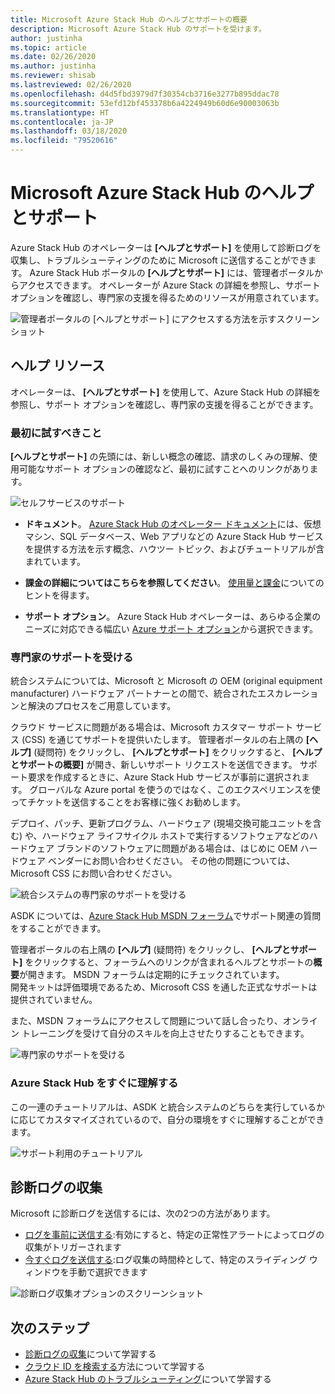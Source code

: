 ```yaml
---
title: Microsoft Azure Stack Hub のヘルプとサポートの概要
description: Microsoft Azure Stack Hub のサポートを受けます。
author: justinha
ms.topic: article
ms.date: 02/26/2020
ms.author: justinha
ms.reviewer: shisab
ms.lastreviewed: 02/26/2020
ms.openlocfilehash: d4d5fbd3979d7f30354cb3716e3277b895ddac78
ms.sourcegitcommit: 53efd12bf453378b6a4224949b60d6e90003063b
ms.translationtype: HT
ms.contentlocale: ja-JP
ms.lasthandoff: 03/18/2020
ms.locfileid: "79520616"
---
```

# <a name="microsoft-azure-stack-hub-help-and-support"></a>Microsoft Azure Stack Hub のヘルプとサポート

Azure Stack Hub のオペレーターは **[ヘルプとサポート]** を使用して診断ログを収集し、トラブルシューティングのために Microsoft に送信することができます。 Azure Stack Hub ポータルの **[ヘルプとサポート]** には、管理者ポータルからアクセスできます。 オペレーターが Azure Stack の詳細を参照し、サポート オプションを確認し、専門家の支援を得るためのリソースが用意されています。  

![管理者ポータルの [ヘルプとサポート] にアクセスする方法を示すスクリーンショット](media/azure-stack-help-and-support/help-and-support.png)

## <a name="help-resources"></a>ヘルプ リソース 

オペレーターは、 **[ヘルプとサポート]** を使用して、Azure Stack Hub の詳細を参照し、サポート オプションを確認し、専門家の支援を得ることができます。 

### <a name="things-to-try-first"></a>最初に試すべきこと

**[ヘルプとサポート]** の先頭には、新しい概念の確認、請求のしくみの理解、使用可能なサポート オプションの確認など、最初に試すことへのリンクがあります。 

![セルフサービスのサポート](media/azure-stack-help-and-support/get-support-tiles.png)

- **ドキュメント**。 [Azure Stack Hub のオペレーター ドキュメント](index.yml)には、仮想マシン、SQL データベース、Web アプリなどの Azure Stack Hub サービスを提供する方法を示す概念、ハウツー トピック、およびチュートリアルが含まれています。 

- **課金の詳細についてはこちらを参照してください**。 [使用量と課金](azure-stack-billing-and-chargeback.md)についてのヒントを得ます。

- **サポート オプション**。 Azure Stack Hub オペレーターは、あらゆる企業のニーズに対応できる幅広い [Azure サポート オプション](https://aka.ms/azstacksupport)から選択できます。 


### <a name="get-expert-help"></a>専門家のサポートを受ける 

統合システムについては、Microsoft と Microsoft の OEM (original equipment manufacturer) ハードウェア パートナーとの間で、統合されたエスカレーションと解決のプロセスをご用意しています。

クラウド サービスに問題がある場合は、Microsoft カスタマー サポート サービス (CSS) を通じてサポートを提供いたします。 管理者ポータルの右上隅の **[ヘルプ]** (疑問符) をクリックし、 **[ヘルプとサポート]** をクリックすると、 **[ヘルプとサポートの概要]** が開き、新しいサポート リクエストを送信できます。 サポート要求を作成するときに、Azure Stack Hub サービスが事前に選択されます。 グローバルな Azure portal を使うのではなく、このエクスペリエンスを使ってチケットを送信することをお客様に強くお勧めします。 

デプロイ、パッチ、更新プログラム、ハードウェア (現場交換可能ユニットを含む) や、ハードウェア ライフサイクル ホストで実行するソフトウェアなどのハードウェア ブランドのソフトウェアに問題がある場合は、はじめに OEM ハードウェア ベンダーにお問い合わせください。 その他の問題については、Microsoft CSS にお問い合わせください。

![統合システムの専門家のサポートを受ける](media/azure-stack-help-and-support/get-support-integrated.png)

ASDK については、[Azure Stack Hub MSDN フォーラム](https://social.msdn.microsoft.com/Forums/azure/home?forum=azurestack)でサポート関連の質問をすることができます。 

管理者ポータルの右上隅の **[ヘルプ]** (疑問符) をクリックし、 **[ヘルプとサポート]** をクリックすると、フォーラムへのリンクが含まれるヘルプとサポートの**概要**が開きます。 MSDN フォーラムは定期的にチェックされています。  
開発キットは評価環境であるため、Microsoft CSS を通した正式なサポートは提供されていません。

また、MSDN フォーラムにアクセスして問題について話し合ったり、オンライン トレーニングを受けて自分のスキルを向上させたりすることもできます。 

![専門家のサポートを受ける](media/azure-stack-help-and-support/get-support-cards.png)

### <a name="get-up-to-speed-with-azure-stack-hub"></a>Azure Stack Hub をすぐに理解する

この一連のチュートリアルは、ASDK と統合システムのどちらを実行しているかに応じてカスタマイズされているので、自分の環境をすぐに理解することができます。 

![サポート利用のチュートリアル](media/azure-stack-help-and-support/get-support-tutorials.png)

## <a name="diagnostic-log-collection"></a>診断ログの収集

Microsoft に診断ログを送信するには、次の2つの方法があります。 

- [ログを事前に送信する](azure-stack-configure-automatic-diagnostic-log-collection-tzl.md):有効にすると、特定の正常性アラートによってログの収集がトリガーされます 
- [今すぐログを送信する](azure-stack-configure-on-demand-diagnostic-log-collection-portal-tzl.md):ログ収集の時間枠として、特定のスライディング ウィンドウを手動で選択できます

![診断ログ収集オプションのスクリーンショット](media/azure-stack-help-and-support/banner-enable-automatic-log-collection.png)


## <a name="next-steps"></a>次のステップ

- [診断ログの収集](azure-stack-diagnostic-log-collection-overview-tzl.md)について学習する
- [クラウド ID を検索する](azure-stack-find-cloud-id.md)方法について学習する
- [Azure Stack Hub のトラブルシューティング](azure-stack-troubleshooting.md)について学習する
